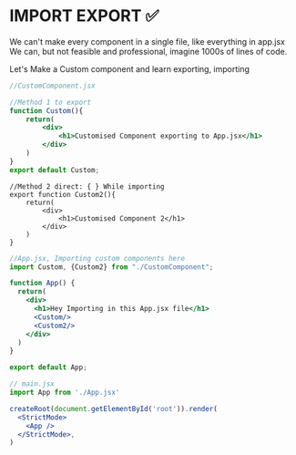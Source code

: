 # IMPORT EXPORT ✅

We can't make every component in a single file, like everything in app.jsx    
We can, but not feasible and professional, imagine 1000s of lines of code.

Let's Make a Custom component and learn exporting, importing
```jsx
//CustomComponent.jsx

//Method 1 to export
function Custom(){
    return(
        <div>
            <h1>Customised Component exporting to App.jsx</h1>
        </div>
    )
}
export default Custom; 
```
```JSX
//Method 2 direct: { } While importing
export function Custom2(){
    return(
        <div>
            <h1>Customised Component 2</h1>
        </div>
    )
}
```

```jsx
//App.jsx, Importing custom components here
import Custom, {Custom2} from "./CustomComponent";

function App() {
  return(
    <div>
      <h1>Hey Importing in this App.jsx file</h1>
      <Custom/>
      <Custom2/>
    </div>
  )
}

export default App;
```

```jsx
// main.jsx
import App from './App.jsx'

createRoot(document.getElementById('root')).render(
  <StrictMode>
    <App />
  </StrictMode>,
)
```
